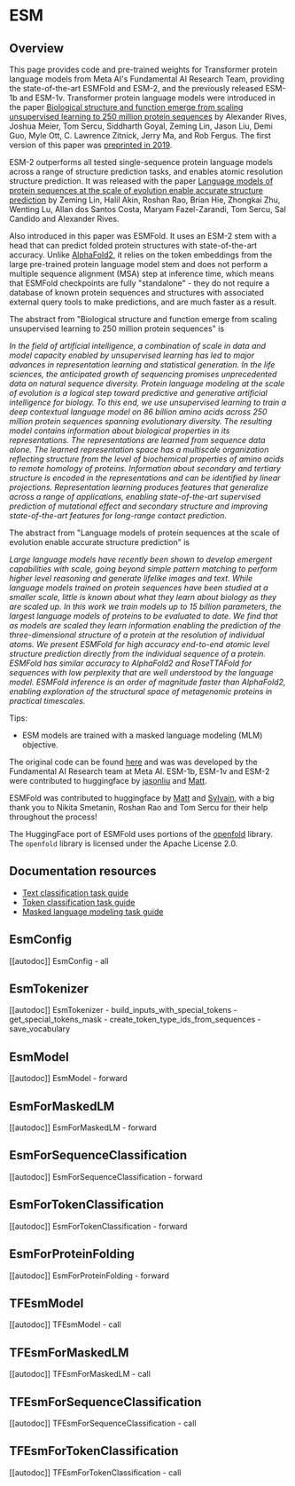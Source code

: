 <!--Copyright 2022 The HuggingFace Team. All rights reserved.

Licensed under the Apache License, Version 2.0 (the "License"); you may not use this file except in compliance with
the License. You may obtain a copy of the License at

http://www.apache.org/licenses/LICENSE-2.0

Unless required by applicable law or agreed to in writing, software distributed under the License is distributed on
an "AS IS" BASIS, WITHOUT WARRANTIES OR CONDITIONS OF ANY KIND, either express or implied. See the License for the
specific language governing permissions and limitations under the License.

⚠️ Note that this file is in Markdown but contain specific syntax for our doc-builder (similar to MDX) that may not be
rendered properly in your Markdown viewer.

-->

# ESM

## Overview
This page provides code and pre-trained weights for Transformer protein language models from Meta AI's Fundamental 
AI Research Team, providing the state-of-the-art ESMFold and ESM-2, and the previously released ESM-1b and ESM-1v.
Transformer protein language models were introduced in the paper [Biological structure and function emerge from scaling
unsupervised learning to 250 million protein sequences](https://www.pnas.org/content/118/15/e2016239118) by 
Alexander Rives, Joshua Meier, Tom Sercu, Siddharth Goyal, Zeming Lin, Jason Liu, Demi Guo, Myle Ott, 
C. Lawrence Zitnick, Jerry Ma, and Rob Fergus.
The first version of this paper was [preprinted in 2019](https://www.biorxiv.org/content/10.1101/622803v1?versioned=true).

ESM-2 outperforms all tested single-sequence protein language models across a range of structure prediction tasks,
and enables atomic resolution structure prediction.
It was released with the paper [Language models of protein sequences at the scale of evolution enable accurate
structure prediction](https://doi.org/10.1101/2022.07.20.500902) by Zeming Lin, Halil Akin, Roshan Rao, Brian Hie,
Zhongkai Zhu, Wenting Lu, Allan dos Santos Costa, Maryam Fazel-Zarandi, Tom Sercu, Sal Candido and Alexander Rives.

Also introduced in this paper was ESMFold. It uses an ESM-2 stem with a head that can predict folded protein
structures with state-of-the-art accuracy. Unlike [AlphaFold2](https://www.nature.com/articles/s41586-021-03819-2),
it relies on the token embeddings from the large pre-trained protein language model stem and does not perform a multiple
sequence alignment (MSA) step at inference time, which means that ESMFold checkpoints are fully "standalone" -
they do not require a database of known protein sequences and structures with associated external query tools
to make predictions, and are much faster as a result.


The abstract from 
"Biological structure and function emerge from scaling unsupervised learning to 250 
million protein sequences" is


*In the field of artificial intelligence, a combination of scale in data and model capacity enabled by unsupervised
learning has led to major advances in representation learning and statistical generation. In the life sciences, the
anticipated growth of sequencing promises unprecedented data on natural sequence diversity. Protein language modeling
at the scale of evolution is a logical step toward predictive and generative artificial intelligence for biology. To
this end, we use unsupervised learning to train a deep contextual language model on 86 billion amino acids across 250
million protein sequences spanning evolutionary diversity. The resulting model contains information about biological
properties in its representations. The representations are learned from sequence data alone. The learned representation
space has a multiscale organization reflecting structure from the level of biochemical properties of amino acids to
remote homology of proteins. Information about secondary and tertiary structure is encoded in the representations and
can be identified by linear projections. Representation learning produces features that generalize across a range of
applications, enabling state-of-the-art supervised prediction of mutational effect and secondary structure and
improving state-of-the-art features for long-range contact prediction.*


The abstract from
"Language models of protein sequences at the scale of evolution enable accurate structure prediction" is

*Large language models have recently been shown to develop emergent capabilities with scale, going beyond
simple pattern matching to perform higher level reasoning and generate lifelike images and text. While
language models trained on protein sequences have been studied at a smaller scale, little is known about
what they learn about biology as they are scaled up. In this work we train models up to 15 billion parameters,
the largest language models of proteins to be evaluated to date. We find that as models are scaled they learn
information enabling the prediction of the three-dimensional structure of a protein at the resolution of
individual atoms. We present ESMFold for high accuracy end-to-end atomic level structure prediction directly
from the individual sequence of a protein. ESMFold has similar accuracy to AlphaFold2 and RoseTTAFold for
sequences with low perplexity that are well understood by the language model. ESMFold inference is an
order of magnitude faster than AlphaFold2, enabling exploration of the structural space of metagenomic
proteins in practical timescales.*


Tips:

- ESM models are trained with a masked language modeling (MLM) objective.

The original code can be found [here](https://github.com/facebookresearch/esm) and was
was developed by the Fundamental AI Research team at Meta AI.
ESM-1b, ESM-1v and ESM-2 were contributed to huggingface by [jasonliu](https://huggingface.co/jasonliu)
and [Matt](https://huggingface.co/Rocketknight1).

ESMFold was contributed to huggingface by [Matt](https://huggingface.co/Rocketknight1) and
[Sylvain](https://huggingface.co/sgugger), with a big thank you to Nikita Smetanin, Roshan Rao and Tom Sercu for their
help throughout the process!

The HuggingFace port of ESMFold uses portions of the [openfold](https://github.com/aqlaboratory/openfold) library.
The `openfold` library is licensed under the Apache License 2.0.

## Documentation resources

- [Text classification task guide](../tasks/sequence_classification)
- [Token classification task guide](../tasks/token_classification)
- [Masked language modeling task guide](../tasks/masked_language_modeling)

## EsmConfig

[[autodoc]] EsmConfig
    - all

## EsmTokenizer

[[autodoc]] EsmTokenizer
    - build_inputs_with_special_tokens
    - get_special_tokens_mask
    - create_token_type_ids_from_sequences
    - save_vocabulary


## EsmModel

[[autodoc]] EsmModel
    - forward

## EsmForMaskedLM

[[autodoc]] EsmForMaskedLM
    - forward

## EsmForSequenceClassification

[[autodoc]] EsmForSequenceClassification
    - forward

## EsmForTokenClassification

[[autodoc]] EsmForTokenClassification
    - forward

## EsmForProteinFolding

[[autodoc]] EsmForProteinFolding
    - forward

## TFEsmModel

[[autodoc]] TFEsmModel
    - call

## TFEsmForMaskedLM

[[autodoc]] TFEsmForMaskedLM
    - call

## TFEsmForSequenceClassification

[[autodoc]] TFEsmForSequenceClassification
    - call

## TFEsmForTokenClassification

[[autodoc]] TFEsmForTokenClassification
    - call
